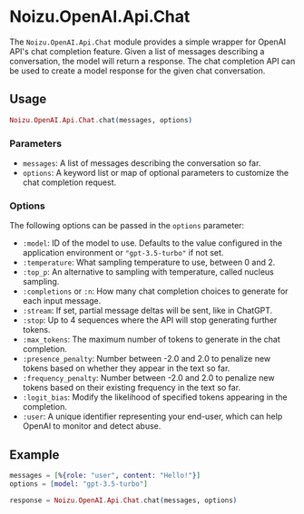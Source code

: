 # Noizu.OpenAI.Api.Chat

The `Noizu.OpenAI.Api.Chat` module provides a simple wrapper for OpenAI API's chat completion feature. Given a list of messages describing a conversation, the model will return a response. The chat completion API can be used to create a model response for the given chat conversation.

## Usage

```elixir
Noizu.OpenAI.Api.Chat.chat(messages, options)
```

### Parameters

- `messages`: A list of messages describing the conversation so far.
- `options`: A keyword list or map of optional parameters to customize the chat completion request.

### Options

The following options can be passed in the `options` parameter:

- `:model`: ID of the model to use. Defaults to the value configured in the application environment or `"gpt-3.5-turbo"` if not set.
- `:temperature`: What sampling temperature to use, between 0 and 2.
- `:top_p`: An alternative to sampling with temperature, called nucleus sampling.
- `:completions` or `:n`: How many chat completion choices to generate for each input message.
- `:stream`: If set, partial message deltas will be sent, like in ChatGPT.
- `:stop`: Up to 4 sequences where the API will stop generating further tokens.
- `:max_tokens`: The maximum number of tokens to generate in the chat completion.
- `:presence_penalty`: Number between -2.0 and 2.0 to penalize new tokens based on whether they appear in the text so far.
- `:frequency_penalty`: Number between -2.0 and 2.0 to penalize new tokens based on their existing frequency in the text so far.
- `:logit_bias`: Modify the likelihood of specified tokens appearing in the completion.
- `:user`: A unique identifier representing your end-user, which can help OpenAI to monitor and detect abuse.

## Example

```elixir
messages = [%{role: "user", content: "Hello!"}]
options = [model: "gpt-3.5-turbo"]

response = Noizu.OpenAI.Api.Chat.chat(messages, options)
```
